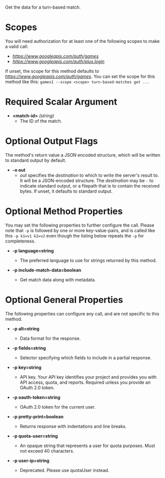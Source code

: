 Get the data for a turn-based match.
# Scopes

You will need authorization for at least one of the following scopes to make a valid call:

* *https://www.googleapis.com/auth/games*
* *https://www.googleapis.com/auth/plus.login*

If unset, the scope for this method defaults to *https://www.googleapis.com/auth/games*.
You can set the scope for this method like this: `games1 --scope <scope> turn-based-matches get ...`
# Required Scalar Argument
* **&lt;match-id&gt;** *(string)*
    - The ID of the match.

# Optional Output Flags

The method's return value a JSON encoded structure, which will be written to standard output by default.

* **-o out**
    - *out* specifies the *destination* to which to write the server's result to.
      It will be a JSON-encoded structure.
      The *destination* may be `-` to indicate standard output, or a filepath that is to contain the received bytes.
      If unset, it defaults to standard output.
# Optional Method Properties

You may set the following properties to further configure the call. Please note that `-p` is followed by one 
or more key-value-pairs, and is called like this `-p k1=v1 k2=v2` even though the listing below repeats the
`-p` for completeness.

* **-p language=string**
    - The preferred language to use for strings returned by this method.

* **-p include-match-data=boolean**
    - Get match data along with metadata.

# Optional General Properties

The following properties can configure any call, and are not specific to this method.

* **-p alt=string**
    - Data format for the response.

* **-p fields=string**
    - Selector specifying which fields to include in a partial response.

* **-p key=string**
    - API key. Your API key identifies your project and provides you with API access, quota, and reports. Required unless you provide an OAuth 2.0 token.

* **-p oauth-token=string**
    - OAuth 2.0 token for the current user.

* **-p pretty-print=boolean**
    - Returns response with indentations and line breaks.

* **-p quota-user=string**
    - An opaque string that represents a user for quota purposes. Must not exceed 40 characters.

* **-p user-ip=string**
    - Deprecated. Please use quotaUser instead.
